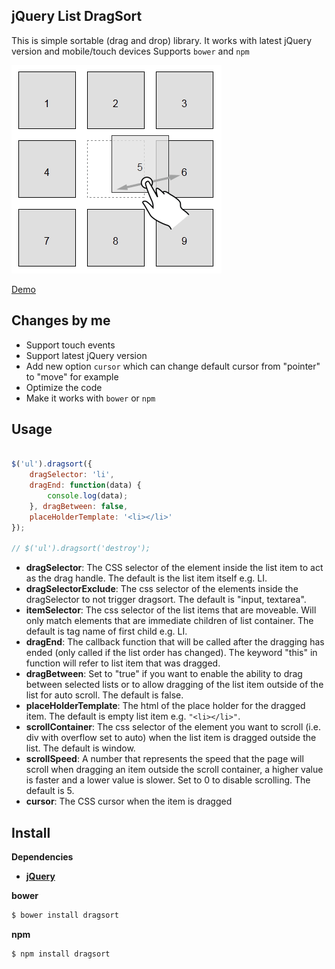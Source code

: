 ## jQuery List DragSort

This is simple sortable (drag and drop) library.
It works with latest jQuery version and mobile/touch devices
Supports `bower` and `npm`

![](https://github.com/agavazov/dragsort/raw/master/example.png)

[Demo](http://htmlpreview.github.io/?https://github.com/agavazov/dragsort/blob/master/example.html)

## Changes by me
- Support touch events
- Support latest jQuery version
- Add new option `cursor` which can change default cursor from "pointer" to "move" for example
- Optimize the code
- Make it works with `bower` or `npm`

## Usage
```javascript

$('ul').dragsort({
    dragSelector: 'li',
    dragEnd: function(data) {
        console.log(data);
    }, dragBetween: false,
    placeHolderTemplate: '<li></li>'
}); 

// $('ul').dragsort('destroy');
```

- **dragSelector**: The CSS selector of the element inside the list item to act as the drag handle. The default is the list item itself e.g. LI.
- **dragSelectorExclude**: The css selector of the elements inside the dragSelector to not trigger dragsort. The default is "input, textarea".
- **itemSelector**: The css selector of the list items that are moveable. Will only match elements that are immediate children of list container. The default is tag name of first child e.g. LI.
- **dragEnd**: The callback function that will be called after the dragging has ended (only called if the list order has changed). The keyword "this" in function will refer to list item that was dragged.
- **dragBetween**: Set to "true" if you want to enable the ability to drag between selected lists or to allow dragging of the list item outside of the list for auto scroll. The default is false.
- **placeHolderTemplate**: The html of the place holder for the dragged item. The default is empty list item e.g. `"<li></li>"`.
- **scrollContainer**: The css selector of the element you want to scroll (i.e. div with overflow set to auto) when the list item is dragged outside the list. The default is window.
- **scrollSpeed**: A number that represents the speed that the page will scroll when dragging an item outside the scroll container, a higher value is faster and a lower value is slower. Set to 0 to disable scrolling. The default is 5.
- **cursor**: The CSS cursor when the item is dragged

## Install

__Dependencies__

* __[jQuery](https://github.com/jquery/jquery)__

__bower__
```sh
$ bower install dragsort
```

__npm__
```sh
$ npm install dragsort
```
